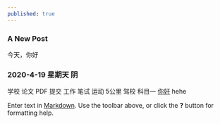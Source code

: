 ```yaml
---
published: true
---
```


### A New Post
   今天，你好
###  2020-4-19 星期天 阴
   学校 论文 PDF 提交 
   工作 笔试
   运动 5公里
   驾校 科目一
[你好](#jump)
<span id = "jump">hehe</span>

Enter text in [Markdown](http://daringfireball.net/projects/markdown/). Use the toolbar above, or click the **?** button for formatting help.
